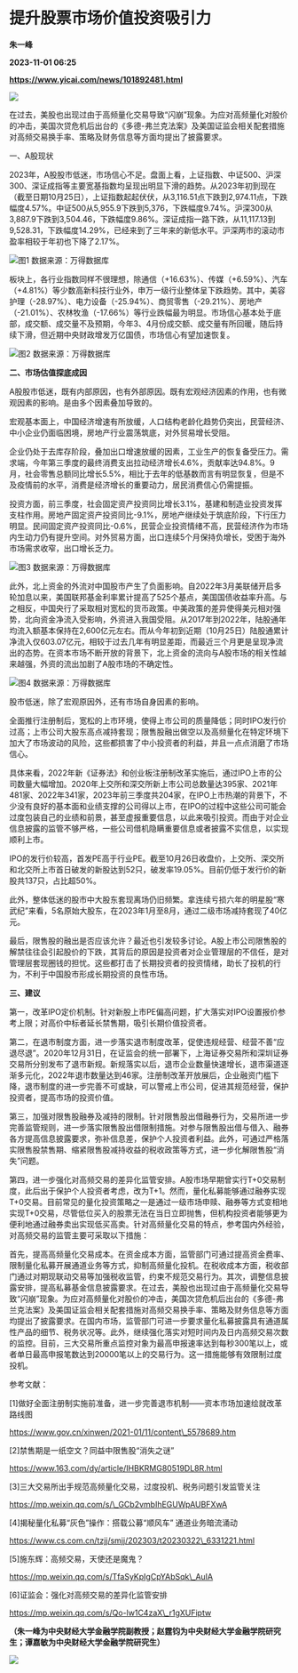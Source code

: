 # 提升股票市场价值投资吸引力
**朱一峰**

**2023-11-01 06:25**

**https://www.yicai.com/news/101892481.html**

![](https://imgcdn.yicai.com/uppics/slides/2023/11/a99efc38d334ef6aa59133cad2582c36.jpg)

在过去，美股也出现过由于高频量化交易导致“闪崩”现象。为应对高频量化对股价的冲击，美国次贷危机后出台的《多德-弗兰克法案》及美国证监会相关配套措施对高频交易换手率、策略及财务信息等方面均提出了披露要求。

一、A股现状

2023年，A股股市低迷，市场信心不足。盘面上看，上证指数、中证500、沪深300、深证成指等主要宽基指数均呈现出明显下滑的趋势。从2023年初到现在（截至日期10月25日），上证指数起起伏伏，从3,116.51点下跌到2,974.11点，下跌幅度4.57%。中证500从5,955.9下跌到5,376，下跌幅度9.74%。沪深300从3,887.9下跌到3,504.46，下跌幅度9.86%。深证成指一路下跌，从11,117.13到9,528.31，下跌幅度14.29%，已经来到了三年来的新低水平。沪深两市的滚动市盈率相较于年初也下降了2.17%。

![图1  数据来源：万得数据库](https://imgcdn.yicai.com/uppics/images/2023/11/72804c540584505937bbcf7a489369ed.jpg)

板块上，各行业指数同样不很理想，除通信（+16.63%）、传媒（+6.59%）、汽车（+4.81%）等少数高新科技行业外，申万一级行业整体呈下跌趋势。其中，美容护理（-28.97%）、电力设备（-25.94%）、商贸零售（-29.21%）、房地产（-21.01%）、农林牧渔（-17.66%）等行业跌幅最为明显。市场信心基本处于底部，成交额、成交量不及预期，今年3、4月份成交额、成交量有所回暖，随后持续下滑，但近期中央财政增发万亿国债，市场信心有望加速恢复。

![图2  数据来源：万得数据库](https://imgcdn.yicai.com/uppics/images/2023/11/451a57bf35330b2f45ce39ae79d0ee28.jpg)

**二、市场估值探底成因**

A股股市低迷，既有内部原因，也有外部原因。既有宏观经济因素的作用，也有微观因素的影响。是由多个因素叠加导致的。

宏观基本面上，中国经济增速有所放缓，人口结构老龄化趋势仍突出，民营经济、中小企业仍面临困境，房地产行业震荡筑底，对外贸易增长受阻。

企业仍处于去库存阶段，叠加出口增速放缓的因素，工业生产的恢复备受压力。需求端，今年第三季度的最终消费支出拉动经济增长4.6%，贡献率达94.8%。9月，社会零售总额同比增长5.5%，相比于去年的低基数而言有明显恢复，但是不及疫情前的水平，消费是经济增长的重要动力，居民消费信心仍需提振。

投资方面，前三季度，社会固定资产投资同比增长3.1%，基建和制造业投资发挥支柱作用。房地产固定资产投资同比-9.1%，房地产继续处于筑底阶段，下行压力明显。民间固定资产投资同比-0.6%，民营企业投资情绪不高，民营经济作为市场内生动力仍有提升空间。对外贸易方面，出口连续5个月保持负增长，受困于海外市场需求收窄，出口增长乏力。

![图3  数据来源：万得数据库](https://imgcdn.yicai.com/uppics/images/2023/11/656e6034c6575fbe6e457cc575b743ad.jpg)

此外，北上资金的外流对中国股市产生了负面影响。自2022年3月美联储开启多轮加息以来，美国联邦基金利率累计提高了525个基点，美国国债收益率升高。与之相反，中国央行了采取相对宽松的货币政策。中美政策的差异使得美元相对强势，北向资金净流入受影响，外资进入我国受阻。从2017年到2022年，陆股通年均流入额基本保持在2,600亿元左右。而从今年初到近期（10月25日）陆股通累计净流入仅603.07亿元，相较于过去几年有明显差距，而最近三个月更是呈现净流出的态势。在资本市场不断开放的背景下，北上资金的流向与A股市场的相关性越来越强，外资的流出加剧了A股市场的不确定性。

![图4  数据来源：万得数据库](https://imgcdn.yicai.com/uppics/images/2023/11/30357b1042822fce5b7f8d0522aebf39.jpg)

股市低迷，除了宏观原因外，还有市场自身因素的影响。

全面推行注册制后，宽松的上市环境，使得上市公司的质量降低；同时IPO发行价过高；上市公司大股东高点减持套现；限售股融出做空以及高频量化在特定环境下加大了市场波动的风险，这些都损害了中小投资者的利益，并且一点点消磨了市场信心。

具体来看，2022年新《证券法》和创业板注册制改革实施后，通过IPO上市的公司数量大幅增加。2020年上交所和深交所新上市公司总数量达395家、2021年481家、2022年341家，2023年前三季度共204家，在IPO上市热潮的背景下，不少没有良好的基本面和业绩支撑的公司得以上市，在IPO的过程中这些公司可能会过度包装自己的业绩和前景，甚至虚报重要信息，以此来吸引投资。而由于对企业信息披露的监管不够严格，一些公司借机隐瞒重要信息或者披露不实信息，以实现顺利上市。

IPO的发行价较高，首发PE高于行业PE。截至10月26日收盘价，上交所、深交所和北交所上市首日破发的新股达到52只，破发率19.05%。目前仍低于发行价的新股共137只，占比超50%。

此外，整体低迷的股市中大股东套现离场仍旧频繁。拿连续亏损六年的明星股“寒武纪”来看，5名原始大股东，在2023年1月至8月，通过二级市场减持套现了40亿元。

最后，限售股的融出是否应该允许？最近也引发较多讨论。A股上市公司限售股的解禁往往会引起股价的下跌，其背后的原因是投资者对企业管理层的不信任，是对管理层套现圈钱的担忧。这些都打击了长期投资者的投资情绪，助长了投机的行为，不利于中国股市形成长期投资的良性市场。

**三、建议**

第一，改革IPO定价机制。针对新股上市PE偏高问题，扩大落实对IPO设置报价参考上限；对高价中标者延长禁售期，吸引长期价值投资者。

第二，在退市制度方面，进一步落实退市制度改革，促使违规经营、经营不善“应退尽退”。2020年12月31日，在证监会的统一部署下，上海证券交易所和深圳证券交易所分别发布了退市新规。新规落实以后，退市企业数量快速增长，退市渠道逐渐多元化，2022年退市数量达到46家。注册制改革开放展后，企业融资门槛下降，退市制度的进一步完善不可或缺，可以警戒上市公司，促进其规范经营，保护投资者，提高市场的投资价值。

第三，加强对限售股融券及减持的限制。针对限售股出借融券行为，交易所进一步完善监管规则，进一步落实限售股出借限制措施。对参与限售股出借与借入、融券各方提高信息披露要求，弥补信息差，保护个人投资者利益。此外，可通过严格落实限售股禁售期、缩紧限售股减持收益的税收政策等方式，进一步化解限售股“消失”问题。

第四，进一步强化对高频交易的差异化监管安排。A股市场早期曾实行T+0交易制度，此后出于保护个人投资者考虑，改为T+1。然而，量化私募能够通过融券实现T+0交易。目前常见的量化投资策略之一是通过一级市场申赎、融券等方式变相地实现T+0交易，尽管低位买入的股票无法在当日立即抛售，但机构投资者能够更为便利地通过融券卖出实现低买高卖。针对高频量化交易的特点，参考国内外经验，对高频交易的监管主要可采取以下措施：

首先，提高高频量化交易成本。在资金成本方面，监管部门可通过提高资金费率、限制量化私募开展通道业务等方式，抑制高频量化投机。在税收成本方面，税收部门通过对期现联动交易等加强税收监管，约束不规范交易行为。其次，调整信息披露安排，提高私募基金信息披露要求。在过去，美股也出现过由于高频量化交易导致“闪崩”现象。为应对高频量化对股价的冲击，美国次贷危机后出台的《多德-弗兰克法案》及美国证监会相关配套措施对高频交易换手率、策略及财务信息等方面均提出了披露要求。在国内市场，监管部门可进一步要求量化私募披露具有通道属性产品的细节、税务状况等。此外，继续强化落实对短时间内及日内高频交易次数的监控。目前，三大交易所重点监控对象为最高申报速率达到每秒300笔以上，或者单日最高申报笔数达到20000笔以上的交易行为。这一措施能够有效限制过度投机。

参考文献：

\[1\]做好全面注册制实施前准备，进一步完善退市机制——资本市场加速绘就改革路线图

https://www.gov.cn/xinwen/2021-01/11/content\_5578689.htm

\[2\]禁售期是一纸空文？同益中限售股“消失之谜”

https://www.163.com/dy/article/IHBKRMG80519DL8R.html

\[3\]三大交易所出手规范高频量化交易，过度投机、税务问题引发监管关注

https://mp.weixin.qq.com/s/\_GCb2vmbIhEGUWpAUBFXwA

\[4\]揭秘量化私募“灰色”操作：搭载公募“顺风车” 通道业务暗流涌动

https://www.cs.com.cn/tzjj/smjj/202303/t20230322\_6331221.html

\[5\]施东辉：高频交易，天使还是魔鬼？

https://mp.weixin.qq.com/s/TfaSyKpIgCpYAbSqk\_AuIA

\[6\]证监会：强化对高频交易的差异化监管安排

https://mp.weixin.qq.com/s/Qo-lw1C4zaX\_r1gXUFiptw

**（朱一峰为中央财经大学金融学院副教授；赵霆钧为中央财经大学金融学院研究生；谭嘉敏为中央财经大学金融学院研究生）**

**![](https://imgcdn.yicai.com/uppics/images/2023/11/06bf65f55692dab91a7951c62d7f560a.jpg)**